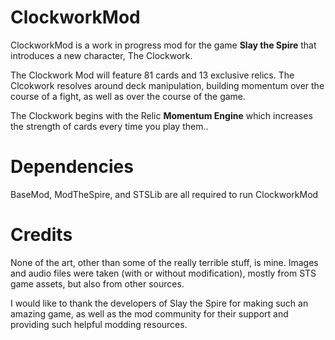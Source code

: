 # ClockworkMod
ClockworkMod is a work in progress mod for the game **Slay the Spire** that introduces a new character, The Clockwork.

The Clockwork Mod will feature 81 cards and 13 exclusive relics. The Clcokwork resolves around deck manipulation, building momentum over the course of a fight, as well as over the course of the game.

The Clockwork begins with the Relic **Momentum Engine** which increases the strength of cards every time you play them..

# Dependencies
BaseMod, ModTheSpire, and STSLib are all required to run ClockworkMod

# Credits
None of the art, other than some of the really terrible stuff, is mine. Images and audio files were taken (with or without modification), mostly from STS game assets, but also from other sources.

I would like to thank the developers of Slay the Spire for making such an amazing game, as well as the mod community for their support and providing such helpful modding resources.
